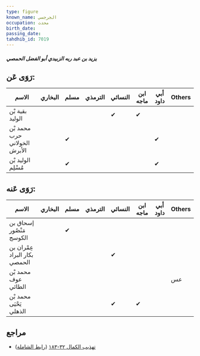```yaml
---
type: figure
known_name: الجرجسي
occupation: محدث
birth_date:
passing_date:
tahdhib_id: 7019
---
```

##### يزيد بن عبد ربه الزبيدي أبو الفضل الحمصي

## رَوَى عَن:
| الاسم                        | البخاري | مسلم | الترمذي | النسائي | ابن ماجه | أبي داود | Others |
| ---------------------------- | ------- | ---- | ------- | ------- | -------- | -------- | ------ |
| بقية بْن الوليد              |         |      |         | ✔       | ✔        |          |        |
| محمد بْن حرب الخولاني الأبرش |         | ✔    |         |         |          | ✔        |        |
| الوليد بْن مُسْلِم           |         | ✔    |         |         |          | ✔        |        |
## رَوَى عَنه:
| الاسم                         | البخاري | مسلم | الترمذي | النسائي | ابن ماجه | أبي داود | Others |
| ----------------------------- | ------- | ---- | ------- | ------- | -------- | -------- | ------ |
| إسحاق بن مَنْصُور الكوسج      |         | ✔    |         |         |          |          |        |
| عِمْران بن بكار البراد الحمصي |         |      |         | ✔       |          |          |        |
| محمد بْن عوف الطائي           |         |      |         |         |          |          | عس     |
| محمد بْن يَحْيَى الذهلي       |         |      |         | ✔       | ✔        |          |        |
## مراجع
- [تهذيب الكمال ٣٢-١٨٣](obsidian://open?vault=Tahdhib-al-Kamal&file=Figures/٧٠١٩-يزيد%20بن%20عبد%20ربه%20الزبيدي%20أبو%20الفضل%20الحمصي) ([رابط الشاملة](https://shamela.ws/book/3722/17297))